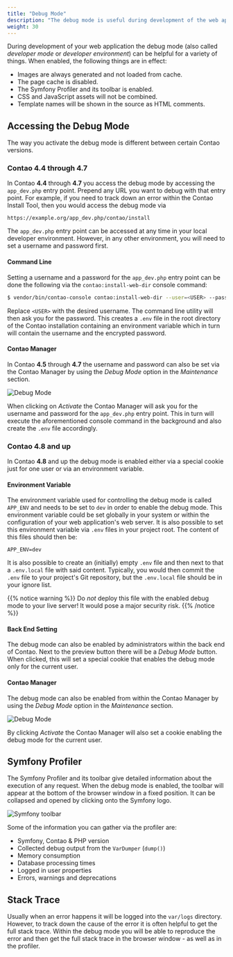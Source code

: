 ```yaml
---
title: "Debug Mode"
description: "The debug mode is useful during development of the web application and for tracking down errors."
weight: 30
---
```



During development of your web application the debug mode (also called _developer mode_
or _developer environment_) can be helpful for a variety of things. When enabled, 
the following things are in effect:

* Images are always generated and not loaded from cache.
* The page cache is disabled.
* The Symfony Profiler and its toolbar is enabled.
* CSS and JavaScript assets will not be combined.
* Template names will be shown in the source as HTML comments.


## Accessing the Debug Mode

The way you activate the debug mode is different between certain Contao
versions. 


### Contao 4.4 through 4.7

In Contao **4.4** through **4.7** you access the debug mode
by accessing the `app_dev.php` entry point. Prepend any URL you want to debug
with that entry point. For example, if you need to track down an error within the
Contao Install Tool, then you would access the debug mode via

```none
https://example.org/app_dev.php/contao/install
```

The `app_dev.php` entry point can be accessed at any time in your local developer
environment. However, in any other environment, you will need to set a username
and password first.


#### Command Line

Setting a username and a password for the `app_dev.php` entry point can be done
the following via the `contao:install-web-dir` console command:

```bash
$ vendor/bin/contao-console contao:install-web-dir --user=<USER> --password
```

Replace `<USER>` with the desired username. The command line utility will then ask 
you for the password. This creates a `.env` file in the root directory of the Contao
installation containing an environment variable which in turn will contain the username
and the encrypted password.


#### Contao Manager

In Contao **4.5** through **4.7** the username and password can also be set via 
the Contao Manager by using the _Debug Mode_ option in the _Maintenance_ section.

![Debug Mode](/de/system/images/en/contao-manager_c44-debug-mode_en.png?classes=shadow)

When clicking on _Activate_ the Contao Manager will ask you for the username and
password for the `app_dev.php` entry point. This in turn will execute the aforementioned
console command in the background and also create the `.env` file accordingly.


### Contao 4.8 and up

In Contao **4.8** and up the debug mode is enabled either via a special cookie
just for one user or via an environment variable.


#### Environment Variable

The environment variable used for controlling the debug mode is called `APP_ENV`
and needs to be set to `dev` in order to enable the debug mode. This environment
variable could be set globally in your system or within the configuration of your
web application's web server. It is also possible to set this environment variable
via `.env` files in your project root. The content of this files should then be:

```none
APP_ENV=dev
```

It is also possible to create an (initially) empty `.env` file and then next to
that a `.env.local` file with said content. Typically, you would then commit the
`.env` file to your project's Git repository, but the `.env.local` file should be
in your ignore list.

{{% notice warning %}}
Do _not_ deploy this file with the enabled debug mode to your live server! It would
pose a major security risk.
{{% /notice %}}


#### Back End Setting

The debug mode can also be enabled by administrators within the back end of Contao.
Next to the preview button there will be a _Debug Mode_ button. When clicked, this
will set a special cookie that enables the debug mode only for the current user.


#### Contao Manager

The debug mode can also be enabled from within the Contao Manager by using the 
_Debug Mode_ option in the _Maintenance_ section.


![Debug Mode](/de/system/images/en/contao-manager_c48-debug-mode_en.png?classes=shadow)

By clicking _Activate_ the Contao Manager will also set a cookie enabling the debug
mode for the current user.


## Symfony Profiler

The Symfony Profiler and its toolbar give detailed information about the execution 
of any request. When the debug mode is enabled, the toolbar will appear at the 
bottom of the browser window in a fixed position. It can be collapsed and opened
by clicking onto the Symfony logo.

![Symfony toolbar](/de/system/images/en/symfony-toolbar.png)

Some of the information you can gather via the profiler are:

* Symfony, Contao & PHP version
* Collected debug output from the `VarDumper` (`dump()`)
* Memory consumption
* Database processing times
* Logged in user properties
* Errors, warnings and deprecations


## Stack Trace

Usually when an error happens it will be logged into the `var/logs` directory.
However, to track down the cause of the error it is often helpful to get the full
stack trace. Within the debug mode you will be able to reproduce
the error and then get the full stack trace in the browser window - as well as in
the profiler.
